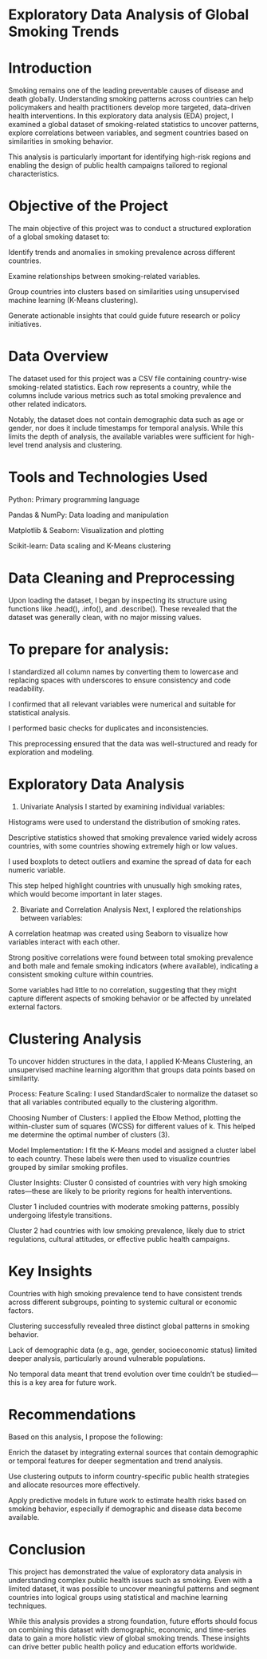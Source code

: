 # Exploratory Data Analysis of Global Smoking Trends
# Introduction
Smoking remains one of the leading preventable causes of disease and death globally. Understanding smoking patterns across countries can help policymakers and health practitioners develop more targeted, data-driven health interventions. In this exploratory data analysis (EDA) project, I examined a global dataset of smoking-related statistics to uncover patterns, explore correlations between variables, and segment countries based on similarities in smoking behavior.

This analysis is particularly important for identifying high-risk regions and enabling the design of public health campaigns tailored to regional characteristics.

# Objective of the Project
The main objective of this project was to conduct a structured exploration of a global smoking dataset to:

Identify trends and anomalies in smoking prevalence across different countries.

Examine relationships between smoking-related variables.

Group countries into clusters based on similarities using unsupervised machine learning (K-Means clustering).

Generate actionable insights that could guide future research or policy initiatives.

# Data Overview
The dataset used for this project was a CSV file containing country-wise smoking-related statistics. Each row represents a country, while the columns include various metrics such as total smoking prevalence and other related indicators.

Notably, the dataset does not contain demographic data such as age or gender, nor does it include timestamps for temporal analysis. While this limits the depth of analysis, the available variables were sufficient for high-level trend analysis and clustering.

# Tools and Technologies Used
Python: Primary programming language

Pandas & NumPy: Data loading and manipulation

Matplotlib & Seaborn: Visualization and plotting

Scikit-learn: Data scaling and K-Means clustering

# Data Cleaning and Preprocessing
Upon loading the dataset, I began by inspecting its structure using functions like .head(), .info(), and .describe(). These revealed that the dataset was generally clean, with no major missing values.

# To prepare for analysis:

I standardized all column names by converting them to lowercase and replacing spaces with underscores to ensure consistency and code readability.

I confirmed that all relevant variables were numerical and suitable for statistical analysis.

I performed basic checks for duplicates and inconsistencies.

This preprocessing ensured that the data was well-structured and ready for exploration and modeling.

# Exploratory Data Analysis
1. Univariate Analysis
I started by examining individual variables:

Histograms were used to understand the distribution of smoking rates.

Descriptive statistics showed that smoking prevalence varied widely across countries, with some countries showing extremely high or low values.

I used boxplots to detect outliers and examine the spread of data for each numeric variable.

This step helped highlight countries with unusually high smoking rates, which would become important in later stages.

2. Bivariate and Correlation Analysis
Next, I explored the relationships between variables:

A correlation heatmap was created using Seaborn to visualize how variables interact with each other.

Strong positive correlations were found between total smoking prevalence and both male and female smoking indicators (where available), indicating a consistent smoking culture within countries.

Some variables had little to no correlation, suggesting that they might capture different aspects of smoking behavior or be affected by unrelated external factors.

# Clustering Analysis
To uncover hidden structures in the data, I applied K-Means Clustering, an unsupervised machine learning algorithm that groups data points based on similarity.

Process:
Feature Scaling:
I used StandardScaler to normalize the dataset so that all variables contributed equally to the clustering algorithm.

Choosing Number of Clusters:
I applied the Elbow Method, plotting the within-cluster sum of squares (WCSS) for different values of k. This helped me determine the optimal number of clusters (3).

Model Implementation:
I fit the K-Means model and assigned a cluster label to each country. These labels were then used to visualize countries grouped by similar smoking profiles.

Cluster Insights:
Cluster 0 consisted of countries with very high smoking rates—these are likely to be priority regions for health interventions.

Cluster 1 included countries with moderate smoking patterns, possibly undergoing lifestyle transitions.

Cluster 2 had countries with low smoking prevalence, likely due to strict regulations, cultural attitudes, or effective public health campaigns.

# Key Insights
Countries with high smoking prevalence tend to have consistent trends across different subgroups, pointing to systemic cultural or economic factors.

Clustering successfully revealed three distinct global patterns in smoking behavior.

Lack of demographic data (e.g., age, gender, socioeconomic status) limited deeper analysis, particularly around vulnerable populations.

No temporal data meant that trend evolution over time couldn’t be studied—this is a key area for future work.

# Recommendations
Based on this analysis, I propose the following:

Enrich the dataset by integrating external sources that contain demographic or temporal features for deeper segmentation and trend analysis.

Use clustering outputs to inform country-specific public health strategies and allocate resources more effectively.

Apply predictive models in future work to estimate health risks based on smoking behavior, especially if demographic and disease data become available.

# Conclusion
This project has demonstrated the value of exploratory data analysis in understanding complex public health issues such as smoking. Even with a limited dataset, it was possible to uncover meaningful patterns and segment countries into logical groups using statistical and machine learning techniques.

While this analysis provides a strong foundation, future efforts should focus on combining this dataset with demographic, economic, and time-series data to gain a more holistic view of global smoking trends. These insights can drive better public health policy and education efforts worldwide.

